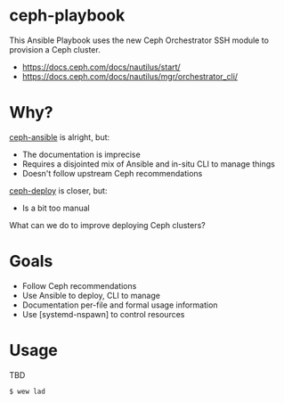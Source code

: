 ceph-playbook
==============================

This Ansible Playbook uses the new Ceph Orchestrator SSH module to
provision a Ceph cluster.

* https://docs.ceph.com/docs/nautilus/start/
* https://docs.ceph.com/docs/nautilus/mgr/orchestrator_cli/


Why?
==============================

[ceph-ansible] is alright, but:
* The documentation is imprecise
* Requires a disjointed mix of Ansible and in-situ CLI to manage things
* Doesn't follow upstream Ceph recommendations

[ceph-deploy] is closer, but:
* Is a bit too manual

What can we do to improve deploying Ceph clusters?

[ceph-ansible]: https://github.com/ceph/ceph-ansible
[ceph-deploy]: https://github.com/ceph/ceph-deploy


Goals
==============================
* Follow Ceph recommendations
* Use Ansible to deploy, CLI to manage
* Documentation per-file and formal usage information
* Use [systemd-nspawn] to control resources


Usage
==============================

TBD

```sh
$ wew lad
```

